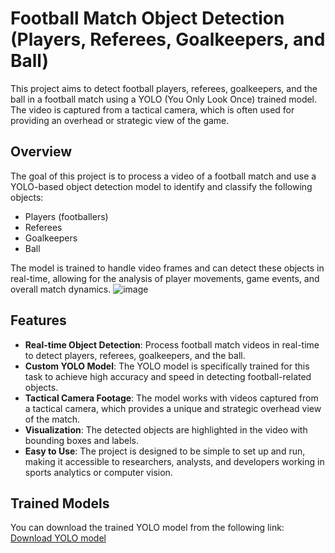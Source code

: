 # Football Match Object Detection (Players, Referees, Goalkeepers, and Ball)

This project aims to detect football players, referees, goalkeepers, and the ball in a football match using a YOLO (You Only Look Once) trained model. The video is captured from a tactical camera, which is often used for providing an overhead or strategic view of the game.

## Overview

The goal of this project is to process a video of a football match and use a YOLO-based object detection model to identify and classify the following objects:

- Players (footballers)
- Referees
- Goalkeepers
- Ball

The model is trained to handle video frames and can detect these objects in real-time, allowing for the analysis of player movements, game events, and overall match dynamics.
![image](https://github.com/user-attachments/assets/6e39077f-847a-4a1e-98e8-3c257353c91e)


## Features

- **Real-time Object Detection**: Process football match videos in real-time to detect players, referees, goalkeepers, and the ball.
- **Custom YOLO Model**: The YOLO model is specifically trained for this task to achieve high accuracy and speed in detecting football-related objects.
- **Tactical Camera Footage**: The model works with videos captured from a tactical camera, which provides a unique and strategic overhead view of the match.
- **Visualization**: The detected objects are highlighted in the video with bounding boxes and labels.
- **Easy to Use**: The project is designed to be simple to set up and run, making it accessible to researchers, analysts, and developers working in sports analytics or computer vision.

## Trained Models
You can download the trained YOLO model from the following link:
[Download YOLO model](https://drive.google.com/file/d/1qQcZTSNsyGpIiJMtDTvuJPaI0kbMZjg3/view?usp=drive_link)
